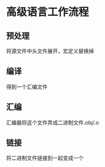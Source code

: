 # 高级语言工作流程

## 预处理

将源文件中头文件展开，宏定义替换掉

## 编译

得到一个汇编文件

## 汇编

汇编器将这个文件弄成二进制文件.obj/.o

## 链接

将二进制文件链接到一起变成一个
